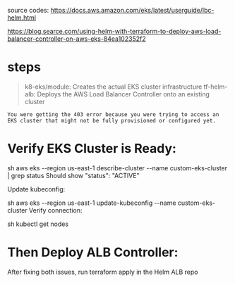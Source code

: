 source codes:
https://docs.aws.amazon.com/eks/latest/userguide/lbc-helm.html

https://blog.searce.com/using-helm-with-terraform-to-deploy-aws-load-balancer-controller-on-aws-eks-84ea102352f2

# steps
> k8-eks/module: Creates the actual EKS cluster infrastructure
> tf-helm-alb: Deploys the AWS Load Balancer Controller onto an existing cluster

`You were getting the 403 error because you were trying to access an EKS cluster that might not be fully provisioned or configured yet.`

# Verify EKS Cluster is Ready:

sh
aws eks --region us-east-1 describe-cluster --name custom-eks-cluster | grep status
Should show "status": "ACTIVE"

Update kubeconfig:

sh
aws eks --region us-east-1 update-kubeconfig --name custom-eks-cluster
Verify connection:

sh
kubectl get nodes
# Then Deploy ALB Controller:

After fixing both issues, run terraform apply in the Helm ALB repo